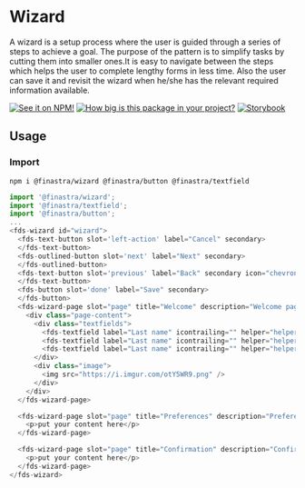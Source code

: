 # Wizard

A wizard is a setup process where the user is guided through a series of steps to achieve a goal. The purpose of the pattern is to simplify tasks by cutting them into smaller ones.It is easy to navigate between the steps which helps the user to complete lengthy forms in less time. Also the user can save it and revisit the wizard when he/she has the relevant required information available.

[![See it on NPM!](https://img.shields.io/npm/v/@finastra/wizard?style=for-the-badge)](https://www.npmjs.com/package/@finastra/wizard)
[![How big is this package in your project?](https://img.shields.io/bundlephobia/minzip/@finastra/wizard?style=for-the-badge)](https://bundlephobia.com/result?p=@finastra/wizard')
[![Storybook](https://shields.io/badge/-Play%20with%20this%20web%20component-2a0481?logo=storybook&style=for-the-badge)](https://finastra.github.io/finastra-design-system/?path=/story/forms-wizard--default)

## Usage

### Import

```
npm i @finastra/wizard @finastra/button @finastra/textfield
```

```ts
import '@finastra/wizard';
import '@finastra/textfield';
import '@finastra/button';
...
<fds-wizard id="wizard">
  <fds-text-button slot='left-action' label="Cancel" secondary>
  </fds-text-button>
  <fds-outlined-button slot='next' label="Next" secondary>
  </fds-outlined-button>
  <fds-text-button slot='previous' label="Back" secondary icon="chevron_left">
  </fds-text-button>
  <fds-button slot='done' label="Save" secondary>
  </fds-button>
  <fds-wizard-page slot="page" title="Welcome" description="Welcome page" header>
    <div class="page-content">
      <div class="textfields">
        <fds-textfield label="Last name" icontrailing="" helper="helper text"></fds-textfield>
        <fds-textfield label="Last name" icontrailing="" helper="helper text"></fds-textfield>
        <fds-textfield label="Last name" icontrailing="" helper="helper text"></fds-textfield>
      </div>
      <div class="image">
        <img src="https://i.imgur.com/otY5WR9.png" />
      </div>
    </div>
  </fds-wizard-page>

  <fds-wizard-page slot="page" title="Preferences" description="Preferences page" disabled header>
    <p>put your content here</p>
  </fds-wizard-page>

  <fds-wizard-page slot="page" title="Confirmation" description="Confirmation page" header>
    <p>put your content here</p>
  </fds-wizard-page>
</fds-wizard>
```
